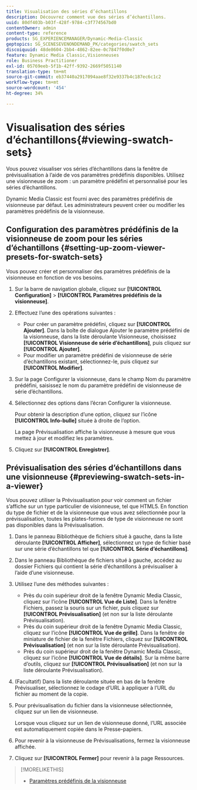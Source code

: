 ```yaml
---
title: Visualisation des séries d’échantillons
description: Découvrez comment vue des séries d’échantillons.
uuid: 80df403b-b03f-428f-9784-c3f774567bd0
contentOwner: admin
content-type: reference
products: SG_EXPERIENCEMANAGER/Dynamic-Media-Classic
geptopics: SG_SCENESEVENONDEMAND_PK/categories/swatch_sets
discoiquuid: 48de8604-2bb4-4862-82ee-0c7847f0d0e7
feature: Dynamic Media Classic,Visionneuses
role: Business Practitioner
exl-id: 05769eeb-5f1b-42ff-9392-2669f5051140
translation-type: tm+mt
source-git-commit: eb37440a2917094aae8f32e9337b4c187ec6c1c2
workflow-type: tm+mt
source-wordcount: '454'
ht-degree: 34%

---
```


# Visualisation des séries d’échantillons{#viewing-swatch-sets}

Vous pouvez visualiser vos séries d’échantillons dans la fenêtre de prévisualisation à l’aide de vos paramètres prédéfinis disponibles. Utilisez une visionneuse de zoom : un paramètre prédéfini et personnalisé pour les séries d’échantillons.

Dynamic Media Classic est fourni avec des paramètres prédéfinis de visionneuse par défaut. Les administrateurs peuvent créer ou modifier les paramètres prédéfinis de la visionneuse.

## Configuration des paramètres prédéfinis de la visionneuse de zoom pour les séries d’échantillons {#setting-up-zoom-viewer-presets-for-swatch-sets}

Vous pouvez créer et personnaliser des paramètres prédéfinis de la visionneuse en fonction de vos besoins.

1. Sur la barre de navigation globale, cliquez sur **[!UICONTROL Configuration]** > **[!UICONTROL Paramètres prédéfinis de la visionneuse]**.
1. Effectuez l’une des opérations suivantes :

   * Pour créer un paramètre prédéfini, cliquez sur **[!UICONTROL Ajouter]**. Dans la boîte de dialogue Ajouter le paramètre prédéfini de la visionneuse, dans la liste déroulante Visionneuse, choisissez **[!UICONTROL Visionneuse de série d’échantillons]**, puis cliquez sur **[!UICONTROL Ajouter]**.
   * Pour modifier un paramètre prédéfini de visionneuse de série d’échantillons existant, sélectionnez-le, puis cliquez sur **[!UICONTROL Modifier]**.

1. Sur la page Configurer la visionneuse, dans le champ Nom du paramètre prédéfini, saisissez le nom du paramètre prédéfini de visionneuse de série d’échantillons.
1. Sélectionnez des options dans l’écran Configurer la visionneuse.

   Pour obtenir la description d’une option, cliquez sur l’icône **[!UICONTROL Info-bulle]** située à droite de l’option.

   La page Prévisualisation affiche la visionneuse à mesure que vous mettez à jour et modifiez les paramètres.

1. Cliquez sur **[!UICONTROL Enregistrer]**.

## Prévisualisation des séries d’échantillons dans une visionneuse {#previewing-swatch-sets-in-a-viewer}

Vous pouvez utiliser la Prévisualisation pour voir comment un fichier s’affiche sur un type particulier de visionneuse, tel que HTML5. En fonction du type de fichier et de la visionneuse que vous avez sélectionnée pour la prévisualisation, toutes les plates-formes de type de visionneuse ne sont pas disponibles dans la Prévisualisation.

1. Dans le panneau Bibliothèque de fichiers situé à gauche, dans la liste déroulante **[!UICONTROL Afficher]**, sélectionnez un type de fichier basé sur une série d’échantillons tel que **[!UICONTROL Série d’échantillons]**.
1. Dans le panneau Bibliothèque de fichiers situé à gauche, accédez au dossier Fichiers qui contient la série d’échantillons à prévisualiser à l’aide d’une visionneuse.
1. Utilisez l’une des méthodes suivantes :

   * Près du coin supérieur droit de la fenêtre Dynamic Media Classic, cliquez sur l’icône **[!UICONTROL Vue de Liste]**. Dans la fenêtre Fichiers, passez la souris sur un fichier, puis cliquez sur **[!UICONTROL Prévisualisation]** (et non sur la liste déroulante Prévisualisation).
   * Près du coin supérieur droit de la fenêtre Dynamic Media Classic, cliquez sur l’icône **[!UICONTROL Vue de grille]**. Dans la fenêtre de miniature de fichier de la fenêtre Fichiers, cliquez sur **[!UICONTROL Prévisualisation]** (et non sur la liste déroulante Prévisualisation).
   * Près du coin supérieur droit de la fenêtre Dynamic Media Classic, cliquez sur l’icône **[!UICONTROL Vue de détails]**. Sur la même barre d’outils, cliquez sur **[!UICONTROL Prévisualisation]** (et non sur la liste déroulante Prévisualisation).

1. (Facultatif) Dans la liste déroulante située en bas de la fenêtre Prévisualiser, sélectionnez le codage d’URL à appliquer à l’URL du fichier au moment de la copie.
1. Pour prévisualisation du fichier dans la visionneuse sélectionnée, cliquez sur un lien de visionneuse.

   Lorsque vous cliquez sur un lien de visionneuse donné, l’URL associée est automatiquement copiée dans le Presse-papiers.

1. Pour revenir à la visionneuse de Prévisualisations, fermez la visionneuse affichée.
1. Cliquez sur **[!UICONTROL Fermer]** pour revenir à la page Ressources.

>[!MORELIKETHIS]
>
>* [Paramètres prédéfinis de la visionneuse](application-setup.md#viewer_presets)

